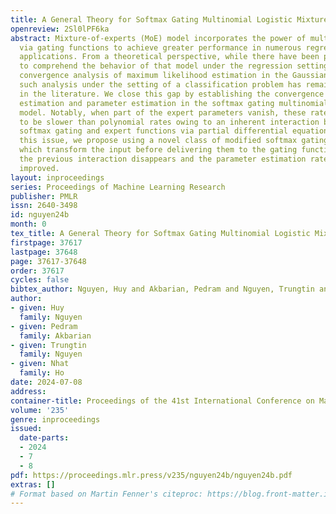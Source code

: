 ```yaml
---
title: A General Theory for Softmax Gating Multinomial Logistic Mixture of Experts
openreview: 2Sl0lPF6ka
abstract: Mixture-of-experts (MoE) model incorporates the power of multiple submodels
  via gating functions to achieve greater performance in numerous regression and classification
  applications. From a theoretical perspective, while there have been previous attempts
  to comprehend the behavior of that model under the regression settings through the
  convergence analysis of maximum likelihood estimation in the Gaussian MoE model,
  such analysis under the setting of a classification problem has remained missing
  in the literature. We close this gap by establishing the convergence rates of density
  estimation and parameter estimation in the softmax gating multinomial logistic MoE
  model. Notably, when part of the expert parameters vanish, these rates are shown
  to be slower than polynomial rates owing to an inherent interaction between the
  softmax gating and expert functions via partial differential equations. To address
  this issue, we propose using a novel class of modified softmax gating functions
  which transform the input before delivering them to the gating functions. As a result,
  the previous interaction disappears and the parameter estimation rates are significantly
  improved.
layout: inproceedings
series: Proceedings of Machine Learning Research
publisher: PMLR
issn: 2640-3498
id: nguyen24b
month: 0
tex_title: A General Theory for Softmax Gating Multinomial Logistic Mixture of Experts
firstpage: 37617
lastpage: 37648
page: 37617-37648
order: 37617
cycles: false
bibtex_author: Nguyen, Huy and Akbarian, Pedram and Nguyen, Trungtin and Ho, Nhat
author:
- given: Huy
  family: Nguyen
- given: Pedram
  family: Akbarian
- given: Trungtin
  family: Nguyen
- given: Nhat
  family: Ho
date: 2024-07-08
address:
container-title: Proceedings of the 41st International Conference on Machine Learning
volume: '235'
genre: inproceedings
issued:
  date-parts:
  - 2024
  - 7
  - 8
pdf: https://proceedings.mlr.press/v235/nguyen24b/nguyen24b.pdf
extras: []
# Format based on Martin Fenner's citeproc: https://blog.front-matter.io/posts/citeproc-yaml-for-bibliographies/
---
```


